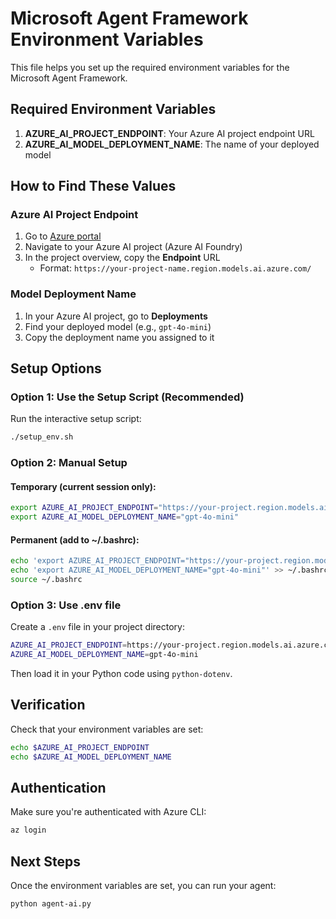 # Microsoft Agent Framework Environment Variables

This file helps you set up the required environment variables for the Microsoft Agent Framework.

## Required Environment Variables

1. **AZURE_AI_PROJECT_ENDPOINT**: Your Azure AI project endpoint URL
2. **AZURE_AI_MODEL_DEPLOYMENT_NAME**: The name of your deployed model

## How to Find These Values

### Azure AI Project Endpoint
1. Go to [Azure portal](https://portal.azure.com)
2. Navigate to your Azure AI project (Azure AI Foundry)
3. In the project overview, copy the **Endpoint** URL
   - Format: `https://your-project-name.region.models.ai.azure.com/`

### Model Deployment Name
1. In your Azure AI project, go to **Deployments**
2. Find your deployed model (e.g., `gpt-4o-mini`)
3. Copy the deployment name you assigned to it

## Setup Options

### Option 1: Use the Setup Script (Recommended)
Run the interactive setup script:
```bash
./setup_env.sh
```

### Option 2: Manual Setup

#### Temporary (current session only):
```bash
export AZURE_AI_PROJECT_ENDPOINT="https://your-project.region.models.ai.azure.com/"
export AZURE_AI_MODEL_DEPLOYMENT_NAME="gpt-4o-mini"
```

#### Permanent (add to ~/.bashrc):
```bash
echo 'export AZURE_AI_PROJECT_ENDPOINT="https://your-project.region.models.ai.azure.com/"' >> ~/.bashrc
echo 'export AZURE_AI_MODEL_DEPLOYMENT_NAME="gpt-4o-mini"' >> ~/.bashrc
source ~/.bashrc
```

### Option 3: Use .env file
Create a `.env` file in your project directory:
```bash
AZURE_AI_PROJECT_ENDPOINT=https://your-project.region.models.ai.azure.com/
AZURE_AI_MODEL_DEPLOYMENT_NAME=gpt-4o-mini
```

Then load it in your Python code using `python-dotenv`.

## Verification

Check that your environment variables are set:
```bash
echo $AZURE_AI_PROJECT_ENDPOINT
echo $AZURE_AI_MODEL_DEPLOYMENT_NAME
```

## Authentication

Make sure you're authenticated with Azure CLI:
```bash
az login
```

## Next Steps

Once the environment variables are set, you can run your agent:
```bash
python agent-ai.py
```